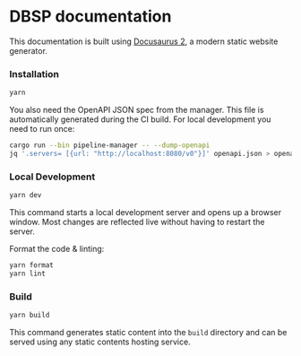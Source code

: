 # DBSP documentation

This documentation is built using [Docusaurus 2](https://docusaurus.io/), a
modern static website generator.

### Installation

```bash
yarn
```

You also need the OpenAPI JSON spec from the manager. This file is automatically
generated during the CI build. For local development you need to run once:

```bash
cargo run --bin pipeline-manager -- --dump-openapi
jq '.servers= [{url: "http://localhost:8080/v0"}]' openapi.json > openapi_docs.json
```

### Local Development

```bash
yarn dev
```

This command starts a local development server and opens up a browser window.
Most changes are reflected live without having to restart the server.

Format the code & linting:

```bash
yarn format
yarn lint
```

### Build

```bash
yarn build
```

This command generates static content into the `build` directory and can be
served using any static contents hosting service.
